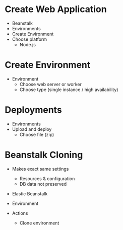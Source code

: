 # Create Web Application

- Beanstalk
- Environments
- Create Environment
- Choose platform
	- Node.js

# Create Environment

- Environment
	- Choose web server or worker
	- Choose type (single instance / high availability)

# Deployments

- Environments
- Upload and deploy
	- Choose file (zip)

# Beanstalk Cloning

- Makes exact same settings
	- Resources & configuration
	- DB data not preserved

- Elastic Beanstalk
- Environment
- Actions
	- Clone environment